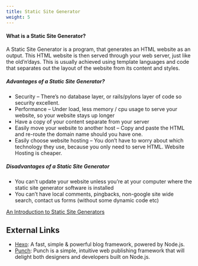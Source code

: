 ```yaml
---
title: Static Site Generator
weight: 5
---
```

#### What is a Static Site Generator?

A Static Site Generator is a program, that generates an HTML website as an output. This HTML website is then served through your web server, just like the old’n’days. This is usually achieved using template languages and code that separates out the layout of the website from its content and styles.

##### Advantages of a Static Site Generator?

+ Security – There’s no database layer, or rails/pylons layer of code so security excellent.
+ Performance – Under load, less memory / cpu usage to serve your website, so your website stays up longer
+ Have a copy of your content separate from your server
+ Easily move your website to another host – Copy and paste the HTML and re-route the domain name should you have one.
+ Easily choose website hosting – You don’t have to worry about which technology they use, because you only need to serve HTML. Website Hosting is cheaper.

##### Disadvantages of a Static Site Generator

+ You can’t update your website unless you’re at your computer where the static site generator software is installed
+ You can’t have local comments, pingbacks, non-google site wide search, contact us forms (without some dynamic code etc)

[An Introduction to Static Site Generators](http://www.mickgardner.com/2012/12/an-introduction-to-static-site.html)

## External Links

+ [Hexo](http://zespia.tw/hexo/): A fast, simple & powerful blog framework, powered by Node.js.
+ [Punch](http://laktek.github.com/punch/): Punch is a simple, intuitive web publishing framework that will delight both designers and developers built on Node.js.